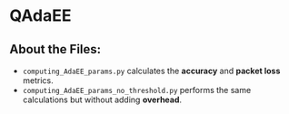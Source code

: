 # QAdaEE

## About the Files:

- `computing_AdaEE_params.py` calculates the **accuracy** and **packet loss** metrics.
- `computing_AdaEE_params_no_threshold.py` performs the same calculations but without adding **overhead**.
